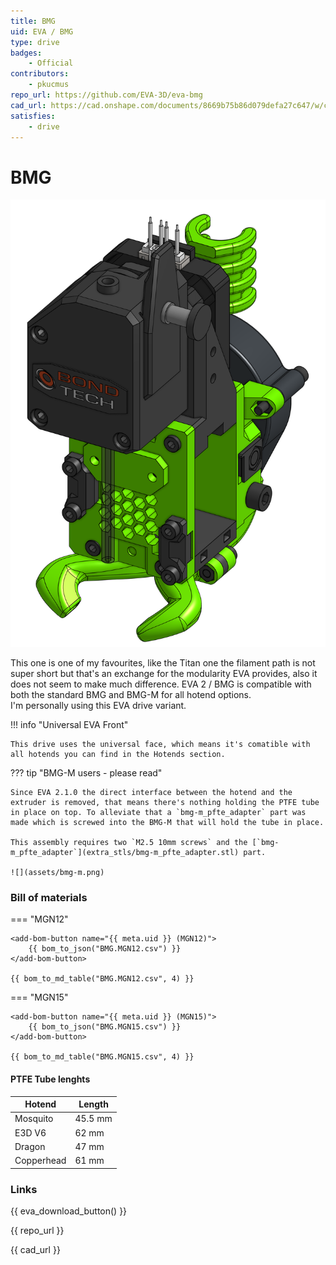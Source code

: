 ```yaml
---
title: BMG
uid: EVA / BMG
type: drive
badges:
    - Official
contributors: 
    - pkucmus
repo_url: https://github.com/EVA-3D/eva-bmg
cad_url: https://cad.onshape.com/documents/8669b75b86d079defa27c647/w/c7d4d8da0ad3b529c7c85328/e/d9184d31fd3592039cc4b5f8
satisfies:
    - drive
---
```


# BMG

![preview](assets/BMG.png)

This one is one of my favourites, like the Titan one the filament path is not super short but that's an exchange for the modularity EVA provides, also it does not seem to make much difference. EVA 2 / BMG is compatible with both the standard BMG and BMG-M for all hotend options.  
I'm personally using this EVA drive variant.

!!! info "Universal EVA Front"

    This drive uses the universal face, which means it's comatible with all hotends you can find in the Hotends section.

??? tip "BMG-M users - please read"

    Since EVA 2.1.0 the direct interface between the hotend and the extruder is removed, that means there's nothing holding the PTFE tube in place on top. To alleviate that a `bmg-m_pfte_adapter` part was made which is screwed into the BMG-M that will hold the tube in place.

    This assembly requires two `M2.5 10mm screws` and the [`bmg-m_pfte_adapter`](extra_stls/bmg-m_pfte_adapter.stl) part.

    ![](assets/bmg-m.png)

### Bill of materials


=== "MGN12"

    <add-bom-button name="{{ meta.uid }} (MGN12)">
        {{ bom_to_json("BMG.MGN12.csv") }}
    </add-bom-button>
    
    {{ bom_to_md_table("BMG.MGN12.csv", 4) }}


=== "MGN15"

    <add-bom-button name="{{ meta.uid }} (MGN15)">
        {{ bom_to_json("BMG.MGN15.csv") }}
    </add-bom-button>
    
    {{ bom_to_md_table("BMG.MGN15.csv", 4) }}


#### PTFE Tube lenghts

| Hotend | Length |
| ------ | ------ |
| Mosquito | 45.5 mm |
| E3D V6 | 62 mm |
| Dragon | 47 mm |
| Copperhead | 61 mm |

### Links

{{ eva_download_button() }}

{{ repo_url }}

{{ cad_url }}
